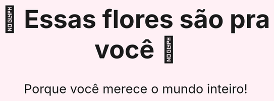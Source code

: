 <!DOCTYPE html>
<html>
<head>
  <title>Flores pra você 🌹</title>
</head>
<body style="background-color:#fff0f5; text-align:center; font-size:40px;">
  <h1>🌹 Essas flores são pra você 🌹</h1>
  <p>Porque você merece o mundo inteiro!</p>
  <div id="flores"></div>

  <script>
    let flores = "";
    for (let i = 0; i < 50; i++) {
      flores += "🌸 ";
    }
    document.getElementById("flores").innerHTML = flores;
  </script>
</body>
</html>
